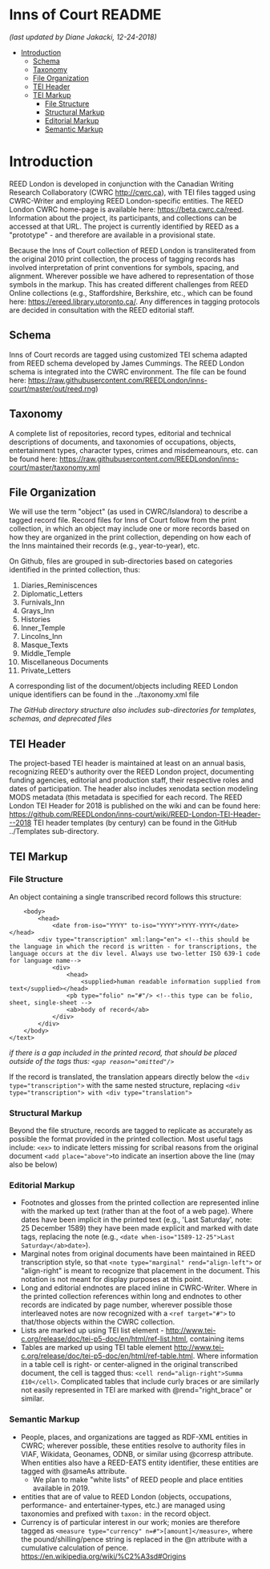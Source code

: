 # Inns of Court README
*(last updated by Diane Jakacki, 12-24-2018)*

<!-- MarkdownTOC autolink="true" style="unordered"-->

- [Introduction](#introduction)
	- [Schema](#schema)
	- [Taxonomy](#taxonomy)
	- [File Organization](#file-organization)
	- [TEI Header](#tei-header)
	- [TEI Markup](#tei-markup)
		- [File Structure](#file-structure)
		- [Structural Markup](#structural-markup)
		- [Editorial Markup](#editorial-markup)
		- [Semantic Markup](#semantic-markup)

<!-- /MarkdownTOC -->


<a name="introduction"></a>
# Introduction
REED London is developed in conjunction with the Canadian Writing Research Collaboratory (CWRC http://cwrc.ca), with TEI files tagged using CWRC-Writer and employing REED London-specific entities. The REED London CWRC home-page is available here: https://beta.cwrc.ca/reed. Information about the project, its participants, and collections can be accessed at that URL. The project is currently identified by REED as a "prototype" - and therefore are available in a provisional state.

Because the Inns of Court collection of REED London is transliterated from the original 2010 print collection, the process of tagging records has involved interpretation of print conventions for symbols, spacing, and alignment. Wherever possible we have adhered to representation of those symbols in the markup. This has created different challenges from REED Online collections (e.g., Staffordshire, Berkshire, etc., which can be found here: https://ereed.library.utoronto.ca/. Any differences in tagging protocols are decided in consultation with the REED editorial staff.

<a name="schema"></a>
## Schema
Inns of Court records are tagged using customized TEI schema adapted from REED schema developed by James Cummings. The REED London schema is integrated into the CWRC environment. The file can be found here: 
https://raw.githubusercontent.com/REEDLondon/inns-court/master/out/reed.rng)

<a name="taxonomy"></a>
## Taxonomy
A complete list of repositories, record types, editorial and technical descriptions of documents, and taxonomies of occupations, objects, entertainment types, character types, crimes and misdemeanours, etc. can be found here:
https://raw.githubusercontent.com/REEDLondon/inns-court/master/taxonomy.xml

<a name="file-organization"></a>
## File Organization 
We will use the term "object" (as used in CWRC/Islandora) to describe a tagged record file. Record files for Inns of Court follow from the print collection, in which an object may include one or more records based on how they are organized in the print collection, depending on how each of the Inns maintained their records (e.g., year-to-year), etc. 

On Github, files are grouped in sub-directories based on categories identified in the printed collection, thus:
1. Diaries_Reminiscences
2. Diplomatic_Letters
3. Furnivals_Inn
4. Grays_Inn
5. Histories
6. Inner_Temple
7. Lincolns_Inn
8. Masque_Texts
9. Middle_Temple
10. Miscellaneous Documents
11. Private_Letters

A corresponding list of the document/objects including REED London unique identifiers can be found in the ../taxonomy.xml file 

*The GitHub directory structure also includes sub-directories for templates, schemas, and deprecated files*

<a name="tei-header"></a>
## TEI Header
The project-based TEI header is maintained at least on an annual basis, recognizing REED's authority over the REED London project, documenting funding agencies, editorial and production staff, their respective roles and dates of participation. The header also includes xenodata section modeling MODS metadata (this metadata is specified for each record. 
The REED London TEI Header for 2018 is published on the wiki and can be found here: https://github.com/REEDLondon/inns-court/wiki/REED-London-TEI-Header---2018
TEI header templates (by century) can be found in the GitHub ../Templates sub-directory.

<a name="tei-markup"></a>
## TEI Markup
<a name="file-structure"></a>
### File Structure
An object containing a single transcribed record follows this structure:
````<text ana="taxon:[record-type] taxon:[unique id]" type="record">
	<body>
		<head>
			<date from-iso="YYYY" to-iso="YYYY">YYYY-YYYY</date></head> 
		<div type="transcription" xml:lang="en"> <!--this should be the language in which the record is written - for transcriptions, the language occurs at the div level. Always use two-letter ISO 639-1 code for language name-->
			<div>
				<head>
					<supplied>human readable information supplied from text</supplied></head>
				<pb type="folio" n="#"/> <!--this type can be folio, sheet, single-sheet -->
				<ab>body of record</ab>
			</div>
		</div>
	</body>
</text>
````
*if there is a gap included in the printed record, that should be placed outside of the <ab> tags thus: `<gap reason="omitted"/>`*

If the record is translated, the translation appears directly below the `<div type="transcription">` with the same nested structure, replacing `<div type="transcription"> with <div type="translation">`

<a name="structural-markup"></a>
### Structural Markup
Beyond the file structure, records are tagged to replicate as accurately as possible the format provided in the printed collection. Most useful tags include:
`<ex>` to indicate letters missing for scribal reasons from the original document
`<add place="above">`to indicate an insertion above the line (may also be below)

<a name="editorial-markup"></a>
### Editorial Markup
* Footnotes and glosses from the printed collection are represented inline with the marked up text (rather than at the foot of a web page). Where dates have been implicit in the printed text (e.g., 'Last Saturday', note: 25 December 1589) they have been made explicit and marked with date tags, replacing the note (e.g., `<date when-iso="1589-12-25">Last Saturday</ab>date>`). 
* Marginal notes from original documents have been maintained in REED transcription style, so that `<note type="marginal" rend="align-left">` or "align-right" is meant to recognize that placement in the document. This notation is not meant for display purposes at this point.
* Long and editorial endnotes are placed inline in CWRC-Writer. Where in the printed collection references within long and endnotes to other records are indicated by page number, wherever possible those interleaved notes are now recognized with a `<ref target="#">` to that/those objects within the CWRC collection.
* Lists are marked up using TEI list element - http://www.tei-c.org/release/doc/tei-p5-doc/en/html/ref-list.html, containing items
* Tables are marked up using TEI table element http://www.tei-c.org/release/doc/tei-p5-doc/en/html/ref-table.html. Where information in a table cell is right- or center-aligned in the original transcribed document, the cell is tagged thus: `<cell rend="align-right">Summa £10</cell>`. Complicated tables that include curly braces or are similarly not easily represented in TEI are marked with @rend="right_brace" or similar.

<a name="semantic-markup"></a>
### Semantic Markup
* People, places, and organizations are tagged as RDF-XML entities in CWRC; wherever possible, these entities resolve to authority files in VIAF, Wikidata, Geonames, ODNB, or similar using @corresp attribute. When entities also have a REED-EATS entity identifier, these entities are tagged with @sameAs attribute.
	* We plan to make "white lists" of REED people and place entities available in 2019.
* entities that are of value to REED London (objects, occupations, performance- and entertainer-types, etc.) are managed using taxonomies and prefixed with `taxon:` in the record object.
* Currency is of particular interest in our work; monies are therefore tagged as `<measure type="currency" n=#">[amount]</measure>`, where the pound/shilling/pence string is replaced in the @n attribute with a cumulative calculation of pence. https://en.wikipedia.org/wiki/%C2%A3sd#Origins

